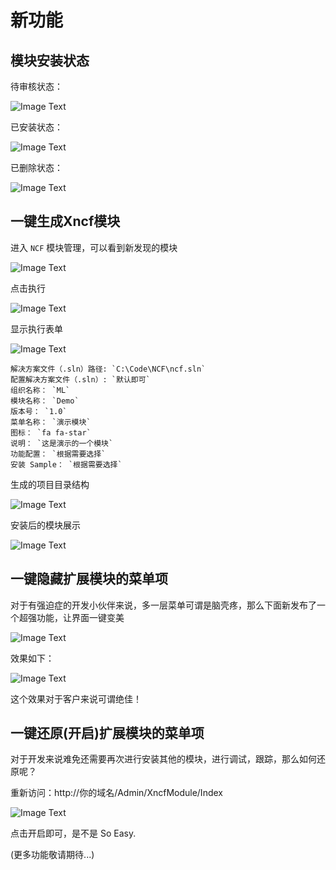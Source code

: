 # 新功能

## 模块安装状态

待审核状态：

![Image Text](/start/images/new_function/fn_module_status_no_open.png)

已安装状态：

![Image Text](/start/images/new_function/fn_module_status_open.png)

已删除状态：

![Image Text](/start/images/new_function/fn_module_status_deleted.png)

## 一键生成Xncf模块

进入 `NCF` 模块管理，可以看到新发现的模块

![Image Text](/start/images/new_function/fn_xncf_module_builder.png)

点击执行

![Image Text](/start/images/new_function/fn_xncf_module_builder_execute.png)

显示执行表单

![Image Text](/start/images/new_function/fn_xncf_module_builder_execute_form.png)

```
解决方案文件（.sln）路径: `C:\Code\NCF\ncf.sln`
配置解决方案文件（.sln）: `默认即可`
组织名称： `ML`
模块名称： `Demo`
版本号： `1.0`
菜单名称： `演示模块`
图标： `fa fa-star`
说明： `这是演示的一个模块`
功能配置： `根据需要选择`
安装 Sample： `根据需要选择`
```

生成的项目目录结构

![Image Text](/start/images/new_function/fn_xncf_module_builder_struct.png)

安装后的模块展示

![Image Text](/start/images/new_function/fn_xncf_module_builder_show.png)

## 一键隐藏扩展模块的菜单项

对于有强迫症的开发小伙伴来说，多一层菜单可谓是脑壳疼，那么下面新发布了一个超强功能，让界面一键变美

![Image Text](/start/images/hidden_extend_menu.png)

效果如下：

![Image Text](/start/images/hidden_after_menu_show.png)

这个效果对于客户来说可谓绝佳！

## 一键还原(开启)扩展模块的菜单项

对于开发来说难免还需要再次进行安装其他的模块，进行调试，跟踪，那么如何还原呢？

重新访问：http://你的域名/Admin/XncfModule/Index

![Image Text](/start/images/show_open_extend_menu_button.png)

点击开启即可，是不是 So Easy.

(更多功能敬请期待...)